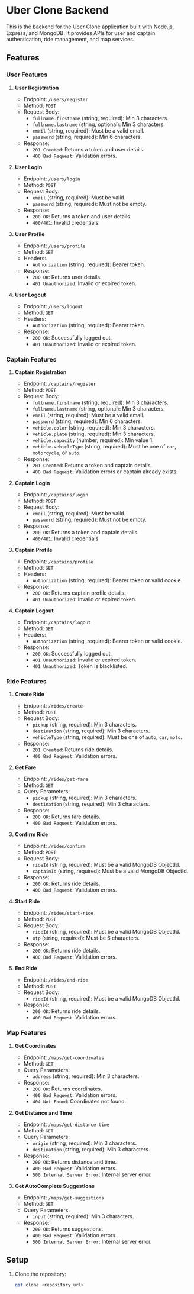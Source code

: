# Uber Clone Backend

This is the backend for the Uber Clone application built with Node.js, Express, and MongoDB. It provides APIs for user and captain authentication, ride management, and map services.

## Features

### User Features

1. **User Registration**
   - Endpoint: `/users/register`
   - Method: `POST`
   - Request Body:
     - `fullname.firstname` (string, required): Min 3 characters.
     - `fullname.lastname` (string, optional): Min 3 characters.
     - `email` (string, required): Must be a valid email.
     - `password` (string, required): Min 6 characters.
   - Response:
     - `201 Created`: Returns a token and user details.
     - `400 Bad Request`: Validation errors.

2. **User Login**
   - Endpoint: `/users/login`
   - Method: `POST`
   - Request Body:
     - `email` (string, required): Must be valid.
     - `password` (string, required): Must not be empty.
   - Response:
     - `200 OK`: Returns a token and user details.
     - `400/401`: Invalid credentials.

3. **User Profile**
   - Endpoint: `/users/profile`
   - Method: `GET`
   - Headers:
     - `Authorization` (string, required): Bearer token.
   - Response:
     - `200 OK`: Returns user details.
     - `401 Unauthorized`: Invalid or expired token.

4. **User Logout**
   - Endpoint: `/users/logout`
   - Method: `GET`
   - Headers:
     - `Authorization` (string, required): Bearer token.
   - Response:
     - `200 OK`: Successfully logged out.
     - `401 Unauthorized`: Invalid or expired token.

### Captain Features

1. **Captain Registration**
   - Endpoint: `/captains/register`
   - Method: `POST`
   - Request Body:
     - `fullname.firstname` (string, required): Min 3 characters.
     - `fullname.lastname` (string, optional): Min 3 characters.
     - `email` (string, required): Must be a valid email.
     - `password` (string, required): Min 6 characters.
     - `vehicle.color` (string, required): Min 3 characters.
     - `vehicle.plate` (string, required): Min 3 characters.
     - `vehicle.capacity` (number, required): Min value 1.
     - `vehicle.vehicleType` (string, required): Must be one of `car`, `motorcycle`, or `auto`.
   - Response:
     - `201 Created`: Returns a token and captain details.
     - `400 Bad Request`: Validation errors or captain already exists.

2. **Captain Login**
   - Endpoint: `/captains/login`
   - Method: `POST`
   - Request Body:
     - `email` (string, required): Must be valid.
     - `password` (string, required): Must not be empty.
   - Response:
     - `200 OK`: Returns a token and captain details.
     - `400/401`: Invalid credentials.

3. **Captain Profile**
   - Endpoint: `/captains/profile`
   - Method: `GET`
   - Headers:
     - `Authorization` (string, required): Bearer token or valid cookie.
   - Response:
     - `200 OK`: Returns captain profile details.
     - `401 Unauthorized`: Invalid or expired token.

4. **Captain Logout**
   - Endpoint: `/captains/logout`
   - Method: `GET`
   - Headers:
     - `Authorization` (string, required): Bearer token or valid cookie.
   - Response:
     - `200 OK`: Successfully logged out.
     - `401 Unauthorized`: Invalid or expired token.
     - `401 Unauthorized`: Token is blacklisted.

### Ride Features

1. **Create Ride**
   - Endpoint: `/rides/create`
   - Method: `POST`
   - Request Body:
     - `pickup` (string, required): Min 3 characters.
     - `destination` (string, required): Min 3 characters.
     - `vehicleType` (string, required): Must be one of `auto`, `car`, `moto`.
   - Response:
     - `201 Created`: Returns ride details.
     - `400 Bad Request`: Validation errors.

2. **Get Fare**
   - Endpoint: `/rides/get-fare`
   - Method: `GET`
   - Query Parameters:
     - `pickup` (string, required): Min 3 characters.
     - `destination` (string, required): Min 3 characters.
   - Response:
     - `200 OK`: Returns fare details.
     - `400 Bad Request`: Validation errors.

3. **Confirm Ride**
   - Endpoint: `/rides/confirm`
   - Method: `POST`
   - Request Body:
     - `rideId` (string, required): Must be a valid MongoDB ObjectId.
     - `captainId` (string, required): Must be a valid MongoDB ObjectId.
   - Response:
     - `200 OK`: Returns ride details.
     - `400 Bad Request`: Validation errors.

4. **Start Ride**
   - Endpoint: `/rides/start-ride`
   - Method: `POST`
   - Request Body:
     - `rideId` (string, required): Must be a valid MongoDB ObjectId.
     - `otp` (string, required): Must be 6 characters.
   - Response:
     - `200 OK`: Returns ride details.
     - `400 Bad Request`: Validation errors.

5. **End Ride**
   - Endpoint: `/rides/end-ride`
   - Method: `POST`
   - Request Body:
     - `rideId` (string, required): Must be a valid MongoDB ObjectId.
   - Response:
     - `200 OK`: Returns ride details.
     - `400 Bad Request`: Validation errors.

### Map Features

1. **Get Coordinates**
   - Endpoint: `/maps/get-coordinates`
   - Method: `GET`
   - Query Parameters:
     - `address` (string, required): Min 3 characters.
   - Response:
     - `200 OK`: Returns coordinates.
     - `400 Bad Request`: Validation errors.
     - `404 Not Found`: Coordinates not found.

2. **Get Distance and Time**
   - Endpoint: `/maps/get-distance-time`
   - Method: `GET`
   - Query Parameters:
     - `origin` (string, required): Min 3 characters.
     - `destination` (string, required): Min 3 characters.
   - Response:
     - `200 OK`: Returns distance and time.
     - `400 Bad Request`: Validation errors.
     - `500 Internal Server Error`: Internal server error.

3. **Get AutoComplete Suggestions**
   - Endpoint: `/maps/get-suggestions`
   - Method: `GET`
   - Query Parameters:
     - `input` (string, required): Min 3 characters.
   - Response:
     - `200 OK`: Returns suggestions.
     - `400 Bad Request`: Validation errors.
     - `500 Internal Server Error`: Internal server error.

## Setup

1. Clone the repository:
   ```bash
   git clone <repository_url>

